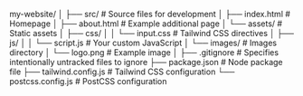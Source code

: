 my-website/
│
├── src/                       # Source files for development
│   ├── index.html             # Homepage
│   ├── about.html             # Example additional page
│   └── assets/                # Static assets
│       ├── css/
│       │   └── input.css      # Tailwind CSS directives
│       ├── js/
│       │   └── script.js      # Your custom JavaScript
│       └── images/            # Images directory
│           └── logo.png       # Example image
│
├── .gitignore                 # Specifies intentionally untracked files to ignore
├── package.json               # Node package file
├── tailwind.config.js         # Tailwind CSS configuration
└── postcss.config.js          # PostCSS configuration
